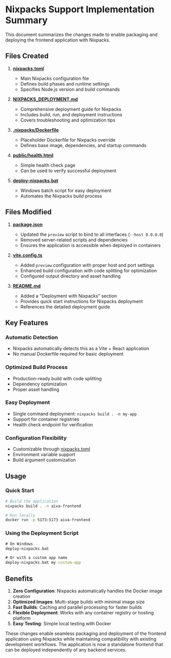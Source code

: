# Nixpacks Support Implementation Summary

This document summarizes the changes made to enable packaging and deploying the frontend application with Nixpacks.

## Files Created

1. **[nixpacks.toml](file:///c%3A/Users/chint/Downloads/webapp_1%20-%20Copy/nixpacks.toml)**
   - Main Nixpacks configuration file
   - Defines build phases and runtime settings
   - Specifies Node.js version and build commands

2. **[NIXPACKS_DEPLOYMENT.md](file:///c%3A/Users/chint/Downloads/webapp_1%20-%20Copy/NIXPACKS_DEPLOYMENT.md)**
   - Comprehensive deployment guide for Nixpacks
   - Includes build, run, and deployment instructions
   - Covers troubleshooting and optimization tips

3. **[.nixpacks/Dockerfile](file:///c%3A/Users/chint/Downloads/webapp_1%20-%20Copy/.nixpacks/Dockerfile)**
   - Placeholder Dockerfile for Nixpacks override
   - Defines base image, dependencies, and startup commands

4. **[public/health.html](file:///c%3A/Users/chint/Downloads/webapp_1%20-%20Copy/public/health.html)**
   - Simple health check page
   - Can be used to verify successful deployment

5. **[deploy-nixpacks.bat](file:///c%3A/Users/chint/Downloads/webapp_1%20-%20Copy/deploy-nixpacks.bat)**
   - Windows batch script for easy deployment
   - Automates the Nixpacks build process

## Files Modified

1. **[package.json](file:///c%3A/Users/chint/Downloads/webapp_1%20-%20Copy/package.json)**
   - Updated the `preview` script to bind to all interfaces (`--host 0.0.0.0`)
   - Removed server-related scripts and dependencies
   - Ensures the application is accessible when deployed in containers

2. **[vite.config.ts](file:///c%3A/Users/chint/Downloads/webapp_1%20-%20Copy/vite.config.ts)**
   - Added `preview` configuration with proper host and port settings
   - Enhanced build configuration with code splitting for optimization
   - Configured output directory and asset handling

3. **[README.md](file:///c%3A/Users/chint/Downloads/webapp_1%20-%20Copy/README.md)**
   - Added a "Deployment with Nixpacks" section
   - Provides quick start instructions for Nixpacks deployment
   - References the detailed deployment guide

## Key Features

### Automatic Detection
- Nixpacks automatically detects this as a Vite + React application
- No manual Dockerfile required for basic deployment

### Optimized Build Process
- Production-ready build with code splitting
- Dependency optimization
- Proper asset handling

### Easy Deployment
- Single command deployment: `nixpacks build . -n my-app`
- Support for container registries
- Health check endpoint for verification

### Configuration Flexibility
- Customizable through [nixpacks.toml](file:///c%3A/Users/chint/Downloads/webapp_1%20-%20Copy/nixpacks.toml)
- Environment variable support
- Build argument customization

## Usage

### Quick Start
```bash
# Build the application
nixpacks build . -n aiva-frontend

# Run locally
docker run -p 5173:5173 aiva-frontend
```

### Using the Deployment Script
```cmd
# On Windows
deploy-nixpacks.bat

# Or with a custom app name
deploy-nixpacks.bat my-custom-app
```

## Benefits

1. **Zero Configuration**: Nixpacks automatically handles the Docker image creation
2. **Optimized Images**: Multi-stage builds with minimal image size
3. **Fast Builds**: Caching and parallel processing for faster builds
4. **Flexible Deployment**: Works with any container registry or hosting platform
5. **Easy Testing**: Simple local testing with Docker

These changes enable seamless packaging and deployment of the frontend application using Nixpacks while maintaining compatibility with existing development workflows. The application is now a standalone frontend that can be deployed independently of any backend services.